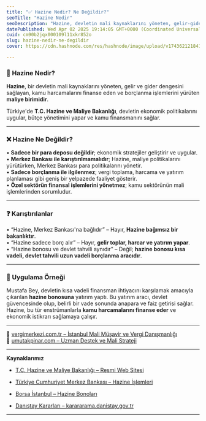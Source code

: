 ```yaml
---
title: "✅ Hazine Nedir? Ne Değildir?"
seoTitle: "Hazine Nedir"
seoDescription: "Hazine, devletin mali kaynaklarını yöneten, gelir-gider dengesini sağlayan bir maliye birimidir; Merkez Bankası ile karıştırılmamalıdır"
datePublished: Wed Apr 02 2025 19:14:05 GMT+0000 (Coordinated Universal Time)
cuid: cm90b2jqx000109l11xkr852o
slug: hazine-nedir-ne-degildir
cover: https://cdn.hashnode.com/res/hashnode/image/upload/v1743621218416/9bf81e82-94fe-40a4-b166-7326dd6230e0.webp

---
```


### 🔹 Hazine Nedir?

**Hazine**, bir devletin mali kaynaklarını yöneten, gelir ve gider dengesini sağlayan, kamu harcamalarını finanse eden ve borçlanma işlemlerini yürüten **maliye birimidir**.

Türkiye'de **T.C. Hazine ve Maliye Bakanlığı**, devletin ekonomik politikalarını uygular, bütçe yönetimini yapar ve kamu finansmanını sağlar.

---

### ❌ Hazine Ne Değildir?

• **Sadece bir para deposu değildir**; ekonomik stratejiler geliştirir ve uygular.  
• **Merkez Bankası ile karıştırılmamalıdır**; Hazine, maliye politikalarını yürütürken, Merkez Bankası para politikalarını yönetir.  
• **Sadece borçlanma ile ilgilenmez**; vergi toplama, harcama ve yatırım planlaması gibi geniş bir yelpazede faaliyet gösterir.  
• **Özel sektörün finansal işlemlerini yönetmez**; kamu sektörünün mali işlemlerinden sorumludur.

---

### ❓ Karıştırılanlar

• “Hazine, Merkez Bankası'na bağlıdır” – Hayır, **Hazine bağımsız bir bakanlıktır**.  
• “Hazine sadece borç alır” – Hayır, **gelir toplar, harcar ve yatırım yapar**.  
• “Hazine bonosu ve devlet tahvili aynıdır” – Değil; **hazine bonosu kısa vadeli, devlet tahvili uzun vadeli borçlanma aracıdır**.

---

### 🧠 Uygulama Örneği

Mustafa Bey, devletin kısa vadeli finansman ihtiyacını karşılamak amacıyla çıkarılan **hazine bonosuna** yatırım yaptı. Bu yatırım aracı, devlet güvencesinde olup, belirli bir vade sonunda anapara ve faiz getirisi sağlar. Hazine, bu tür enstrümanlarla **kamu harcamalarını finanse eder** ve ekonomik istikrarı sağlamaya çalışır.

---

📎 [vergimerkezi.com.tr – İstanbul Mali Müşavir ve Vergi Danışmanlığı](https://vergimerkezi.com.tr)  
📎 [umutakpinar.com – Uzman Destek ve Mali Strateji](https://umutakpinar.com)

---

**Kaynaklarımız**

* [T.C. Hazine ve Maliye Bakanlığı – Resmi Web Sitesi](https://www.hmb.gov.tr/)
    
* [Türkiye Cumhuriyet Merkez Bankası – Hazine İşlemleri](https://www.tcmb.gov.tr/)
    
* [Borsa İstanbul – Hazine Bonoları](https://www.borsaistanbul.com/)
    
* [Danıştay Kararları – karararama.danistay.gov.tr](https://karararama.danistay.gov.tr/)
    

---